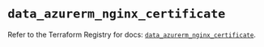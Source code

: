 # `data_azurerm_nginx_certificate`

Refer to the Terraform Registry for docs: [`data_azurerm_nginx_certificate`](https://registry.terraform.io/providers/hashicorp/azurerm/4.41.0/docs/data-sources/nginx_certificate).
